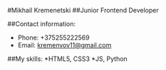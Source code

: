#Mikhail Kremenetski
##Junior Frontend Developer

##Contact information:
* Phone: +375255222569
* Email: kremenvov11@gmail.com

##My skills:
*HTML5, CSS3
*JS, Python